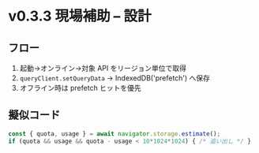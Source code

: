 # v0.3.3 現場補助 – 設計

## フロー

1) 起動→オンライン→対象 API をリージョン単位で取得
2) `queryClient.setQueryData` → IndexedDB('prefetch') へ保存
3) オフライン時は prefetch ヒットを優先

## 擬似コード

```ts
const { quota, usage } = await navigator.storage.estimate();
if (quota && usage && quota - usage < 10*1024*1024) { /* 追い出し */ }
```
